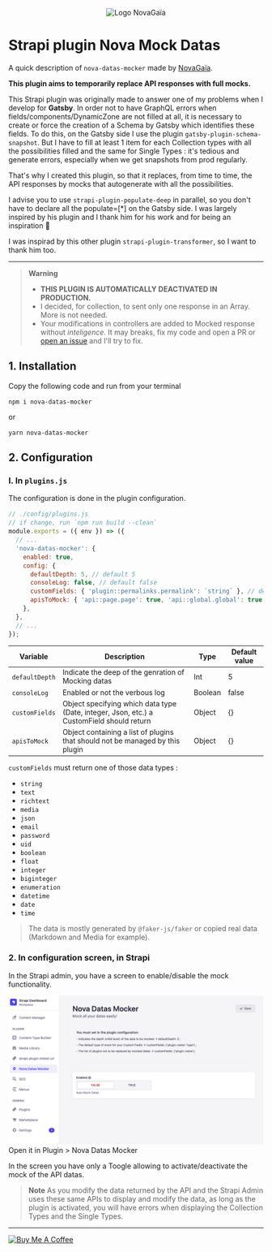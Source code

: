 <center>

![Logo NovaGaïa](https://avatars.githubusercontent.com/u/84325618?s=200&v=4)

</center>

# Strapi plugin Nova Mock Datas

A quick description of `nova-datas-mocker` made by [NovaGaïa](https://novagaia.fr/).

**This plugin aims to temporarily replace API responses with full mocks.**

This Strapi plugin was originally made to answer one of my problems when I develop for **Gatsby**.
In order not to have GraphQL errors when fields/components/DynamicZone are not filled at all, it is necessary to create or force the creation of a Schema by Gatsby which identifies these fields. To do this, on the Gatsby side I use the plugin `gatsby-plugin-schema-snapshot`. But I have to fill at least 1 item for each Collection types with all the possibilities filled and the same for Single Types : it's tedious and generate errors, especially when we get snapshots from prod regularly.

That's why I created this plugin, so that it replaces, from time to time, the API responses by mocks that autogenerate with all the possibilities.

I advise you to use `strapi-plugin-populate-deep` in parallel, so you don't have to declare all the populate=[*] on the Gatsby side. I was largely inspired by his plugin and I thank him for his work and for being an inspiration 🙏

I was inspirad by this other plugin `strapi-plugin-transformer`, so I want to thank him too.

---

> **Warning**
>
> - **THIS PLUGIN IS AUTOMATICALLY DEACTIVATED IN PRODUCTION.**
> - I decided, for collection, to sent only one response in an Array. More is not needed.
> - Your modifications in controllers are added to Mocked response without _inteligence_. It may breaks, fix my code and open a PR or [open an issue](https://github.com/NovaGaia/strapi-plugin-mock-datas/issues) and I'll try to fix.

## 1. Installation

Copy the following code and run from your terminal

```
npm i nova-datas-mocker
```

or

```
yarn nova-datas-mocker
```

## 2. Configuration

### I. In `plugins.js`

The configuration is done in the plugin configuration.

```js
// ./config/plugins.js
// if change, run `npm run build --clean`
module.exports = ({ env }) => ({
  // ...
  'nova-datas-mocker': {
    enabled: true,
    config: {
      defaultDepth: 5, // default 5
      consoleLog: false, // default false
      customFields: { 'plugin::permalinks.permalink': `string` }, // default {}
      apisToMock: { 'api::page.page': true, 'api::global.global': true }, // default {}
    },
  },
  // ...
});
```

| Variable       | Description                                                                               | Type    | Default value |
| -------------- | ----------------------------------------------------------------------------------------- | ------- | ------------- |
| `defaultDepth` | Indicate the deep of the genration of Mocking datas                                       | Int     | 5             |
| `consoleLog`   | Enabled or not the verbous log                                                            | Boolean | false         |
| `customFields` | Object specifying which data type (Date, integer, Json, etc.) a CustomField should return | Object  | {}            |
| `apisToMock`   | Object containing a list of plugins that should not be managed by this plugin             | Object  | {}            |

`customFields` must return one of those data types :

- `string`
- `text`
- `richtext`
- `media`
- `json`
- `email`
- `password`
- `uid`
- `boolean`
- `float`
- `integer`
- `biginteger`
- `enumeration`
- `datetime`
- `date`
- `time`

> The data is mostly generated by `@faker-js/faker` or copied real data (Markdown and Media for example).

### 2. In configuration screen, in Strapi

In the Strapi admin, you have a screen to enable/disable the mock functionality.

![NNova Datas Mocker Configuration](./docs/Capture-2023-03-29-013857.png)
Open it in Plugin > Nova Datas Mocker

In the screen you have only a Toogle allowing to activate/deactivate the mock of the API datas.

> **Note**
> As you modify the data returned by the API and the Strapi Admin uses these same APIs to display and modify the data, as long as the plugin is activated, you will have errors when displaying the Collection Types and the Single Types.

---

<a href="https://www.buymeacoffee.com/renaudheluin" target="_blank"><img src="https://cdn.buymeacoffee.com/buttons/default-orange.png" alt="Buy Me A Coffee" height="41" width="174"></a>
